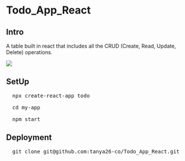 # Todo_App_React
<h2>Intro</h2>
<p>
A table built in react that includes all the CRUD (Create, Read, Update, Delete) operations.
</p>
<img src="https://user-images.githubusercontent.com/81834425/135732976-45e3b5cd-53b6-4631-b4a5-d07ee8ed86be.png">
<h2>SetUp</h2>
<div class="highlight highlight-source-shell position-relative overflow-auto">
  <pre>
  npx create-react-app todo<br>
  cd my-app<br>
  npm start<br></pre>
  </div>
  <div class="highlight highlight-source-shell position-relative overflow-auto">
  <h2>
  Deployment</h2>
  <pre>
  git clone git@github.com:tanya26-co/Todo_App_React.git
  </pre>
  </div>
 

</p>
